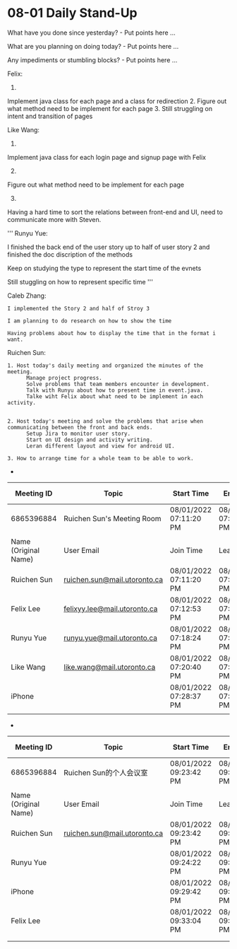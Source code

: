 # 08-01 Daily Stand-Up

What have you done since yesterday? - Put points here ...

What are you planning on doing today? - Put points here ...

Any impediments or stumbling blocks? - Put points here ...

Felix:

   1. 
   Implement java class for each page and a class for redirection
   2. 
   Figure out what method need to be implement for each page
   3. 
   Still struggling on intent and transition of pages


Like Wang:

  1. 
  Implement java class for each login page and signup page with Felix

  2. 
  Figure out what method need to be implement for each page

  3. 
  Having a hard time to sort the relations between front-end and UI, need to communicate more with Steven.


'''
Runyu Yue:

  I finished the back end of the user story up to half of user story 2 and finished the doc discription of the methods
  
  Keep on studying the type to represent the start time of the evnets
  
  Still stuggling on how to represent specific time
'''

Caleb Zhang:
  ```
  I implemented the Story 2 and half of Stroy 3

  I am planning to do research on how to show the time

  Having problems about how to display the time that in the format i want.
  ```
  
Ruichen Sun:
  
	1. Host today's daily meeting and organized the minutes of the meeting. 
	      Manage project progress. 
	      Solve problems that team members encounter in development. 
	      Talk with Runyu about how to present time in event.java.
	      Talke wiht Felix about what need to be implement in each activity.


	2. Host today's meeting and solve the problems that arise when communicating between the front and back ends. 
	      Setup Jira to monitor user story.
	      Start on UI design and activity writing.
	      Leran different layout and view for android UI.

	3. How to arrange time for a whole team to be able to work.
	
-

	
| Meeting ID           | Topic                        | Start Time             | End Time               | User Email                   | Duration (Minutes) | Participants     |   |   |   |
|----------------------|------------------------------|------------------------|------------------------|------------------------------|--------------------|------------------|---|---|---|
| 6865396884           | Ruichen Sun's Meeting Room   | 08/01/2022 07:11:20 PM | 08/01/2022 07:45:53 PM | ruichen.sun@mail.utoronto.ca | 35                 | 5                |   |   |   |
|                      |                              |                        |                        |                              |                    |                  |   |   |   |
| Name (Original Name) | User Email                   | Join Time              | Leave Time             | Duration (Minutes)           | Guest              | In Waiting Room  |   |   |   |
| Ruichen Sun          | ruichen.sun@mail.utoronto.ca | 08/01/2022 07:11:20 PM | 08/01/2022 07:45:53 PM | 35                           | No                 | No               |   |   |   |
| Felix Lee            | felixyy.lee@mail.utoronto.ca | 08/01/2022 07:12:53 PM | 08/01/2022 07:45:52 PM | 33                           | No                 | No               |   |   |   |
| Runyu Yue            | runyu.yue@mail.utoronto.ca   | 08/01/2022 07:18:24 PM | 08/01/2022 07:45:53 PM | 28                           | No                 | No               |   |   |   |
| Like Wang            | like.wang@mail.utoronto.ca   | 08/01/2022 07:20:40 PM | 08/01/2022 07:45:53 PM | 26                           | No                 | No               |   |   |   |
| iPhone               |                              | 08/01/2022 07:28:37 PM | 08/01/2022 07:45:52 PM | 18                           | Yes                | No               |   |   |   |
|                      |                              |                        |                        |                              |                    

-

| Meeting ID           | Topic                        | Start Time             | End Time               | User Email                   | Duration (Minutes) | Participants     |
|----------------------|------------------------------|------------------------|------------------------|------------------------------|--------------------|------------------|
| 6865396884           | Ruichen Sun的个人会议室            | 08/01/2022 09:23:42 PM | 08/01/2022 09:45:05 PM | ruichen.sun@mail.utoronto.ca | 22                 | 4                |
|                      |                              |                        |                        |                              |                    |                  |
| Name (Original Name) | User Email                   | Join Time              | Leave Time             | Duration (Minutes)           | Guest              | In Waiting Room  |
| Ruichen Sun          | ruichen.sun@mail.utoronto.ca | 08/01/2022 09:23:42 PM | 08/01/2022 09:45:05 PM | 22                           | No                 | No               |
| Runyu Yue            |                              | 08/01/2022 09:24:22 PM | 08/01/2022 09:45:02 PM | 21                           | Yes                | No               |
| iPhone               |                              | 08/01/2022 09:29:42 PM | 08/01/2022 09:30:03 PM | 1                            | Yes                | No               |
| Felix Lee            |                              | 08/01/2022 09:33:04 PM | 08/01/2022 09:45:02 PM | 12                           | Yes                | No               |
|                      |                              |                        |                        |                              |                    |                  |
|                      |                              |                        |                        |                              |                    |                  |

